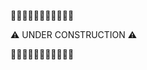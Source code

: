 🚧🚧🚧🚧🚧🚧🚧🚧🚧🚧🚧

⚠️ UNDER CONSTRUCTION ⚠️

🚧🚧🚧🚧🚧🚧🚧🚧🚧🚧🚧

<!--- **Hello ! I'm Leticia :-)**

![LinkedIn_Badge] (https://i.pinimg.com/originals/05/85/c4/0585c4293586457719e5b769bb0e84f1.jpg)
[Behance]
[site]
[fiverr]
[99freelas]

![alt text](image.jpg)
<img align"right"alt="IMG" arc="https://i.pinimg.com/originals/05/85/c4/0585c4293586457719e5b769bb0e84f1.jpg")>

**Nice to meet you!**

I am a design student with a passion for general knowledge, interfaces, and finding ways to help people. I like to make a change!

**What am I working on?**

  - This semester, my classes are focused on web and app development, but also on audio and video production. We have a lot of projects currently on development that I can't wait once it's time to share!
  - I recently started working as a freelancer on my free-time. So much knowledge, but still a lot to know! I'm enjoying it.
  - Working on side projects to learn Python
  - Investing five days a week on learning the web combo: HTML, CSS and JavaScript.
  - Trying not to overcook my Strawberry Jam 🙃

**Extra**

Here is a frog 𓆏 --->

 


<!---
m00n-sh/m00n-sh is a ✨ special ✨ repository because its `README.md` (this file) appears on your GitHub profile.
You can click the Preview link to take a look at your changes.
--->

